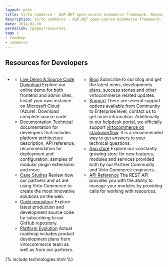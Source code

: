 ```yaml
---
layout: post
title: Virto commerce - ASP.NET open-source ecommerce framework. Resources
description: Virto commerce - ASP.NET open-source ecommerce framework. Resources
date: 2014-01-30
permalink: /pages/resources
tags : 
- roadmap
- commerce
---
```

<article role="main" class="main">
	<!-- Roadmap -->
	<div class="roadmap __responsive">
		<h1 class="title">Resources for Developers</h1>
		<ul class="list">
			<li class="list-item">
				<div class="columns">
					<div class="column">
						<div class="block">
							<ul class="list">
								<li>
									<span class="title">
										<a href="/try-now">Live Demo & Source Code Download</a>
									</span>
									<span class="descr">Explore our online demo for both frontend and admin sites. Install your own instance on Microsoft Cloud (Azure). Download complete source code.
								</li>
								<li>
									<span class="title">
										<a href="http://docs.virtocommerce.com/" target="_blank" rel="nofollow">Documentation</a>
									</span>
									<span class="descr">Technical documentation for developers that includes platform architecture description, API reference, recommendation for
deployment and configuration, samples of modular plugin extensions and more.</span>
								</li>
								<li>
									<span class="title">
										<a href="/case-studies">Case Studies</a>
									</span>
									<span class="descr">Review how our partners and us are using Virto Commerce to create the most innovative solutions on the web.</span>
								</li>
								<li>
									<span class="title">
										<a href="https://github.com/VirtoCommerce/vc-community/" target="_blank" rel="nofollow">Code repository</a>
									</span>
									<span class="descr">Explore latest production and development source code by subscribing to our GitHub repository.
								</li>
								<li>
									<span class="title">
										<a href="/roadmap" >Platform Evolution</a>
									</span>
									<span class="descr">Actual roadmap includes product development plans from virtocommerce team as well as from our partners.</span>
								</li>
							</ul>
						</div>
					</div>
					<div class="column">
						<div class="block">
							<ul class="list">
								<li>
									<span class="title">
										<a href="http://blog.virtocommerce.com/" target="_blank" rel="nofollow">Blog</a>
									</span>
									<span class="descr">Subscribe to our blog and get the latest news, developments plans, success
stories and other virtocommerce related updates.
								</li>
								<li>
									<span class="title">
										<a href="http://help.virtocommerce.com/support/home" target="_blank" rel="nofollow">Support</a>
									</span>
									<span class="descr">There are several support options available from Community to Enterprise level, contact us to get more information. Additionally to our helpdesk portal, we officially support
										<a href="http://stackoverflow.com/questions/tagged/virtocommerce" target="_blank" rel="nofollow">virtocommerce on stackoverflow</a>. It is a recommended way to get answers to your technical questions.
									</span>
								</li>
								<li>
									<span class="title">
										<a href="/apps">App store</a>
									</span>
<span class="descr">Explore our constantly growing store for new features, modules and services provided both by our Partner Community and Virto Commerce engineers.</span>
								</li>
								<li>
									<span class="title">
										<a href="http://demo.virtocommerce.com/admin/docs/ui/index">API Reference</a>
									</span>
<span class="descr">The REST API provides you with the ability to manage your modules by providing calls for working with resources.</span>
								</li>
							</ul>
						</div>
					</div>
				</div>
			</li>
		</ul>
	</div>
	{% include technologies.html %}
</article>

